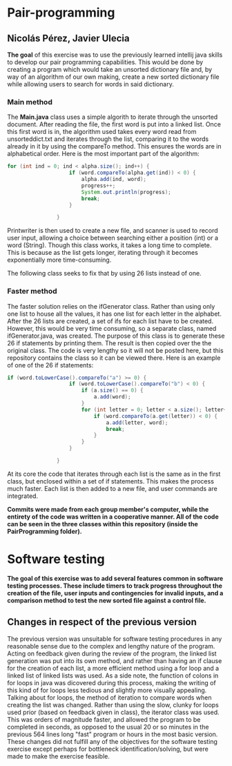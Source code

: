 # Pair-programming
## Nicolás Pérez, Javier Ulecia

**The goal** of this exercise was to use the previously learned intellij java skills to develop our pair programming capabilities. This would be done by creating a program which would take an unsorted dictionary file and, by way of an algorithm of our own making, create a new sorted dictionary file while allowing users to search for words in said dictionary.

### Main method
The **Main.java** class uses a simple algorith to iterate through the unsorted document. After reading the file, the first word is put into a linked list. Once this first word is in, the algorithm used takes every word read from unsorteddict.txt and iterates through the list, comparing it to the words already in it by using the compareTo method. This ensures the words are in alphabetical order. Here is the most important part of the algorithm:
```java
for (int ind = 0; ind < alpha.size(); ind++) {
                    if (word.compareTo(alpha.get(ind)) < 0) {
                        alpha.add(ind, word);
                        progress++;
                        System.out.println(progress);
                        break;
                    }

                }
```
Printwriter is then used to create a new file, and scanner is used to record user input, allowing a choice between searching either a position (int) or a word (String). Though this class works, it takes a long time to complete. This is because as the list gets longer, iterating through it becomes exponentially more time-consuming.

The following class seeks to fix that by using 26 lists instead of one.

### Faster method
The faster solution relies on the ifGenerator class. Rather than using only one list to house all the values, it has one list for each letter in the alphabet. After the 26 lists are created, a set of ifs for each list have to be created. However, this would be very time consuming, so a separate class, named ifGenerator.java, was created. The purpose of this class is to generate these 26 if statements by printing them. The result is then copied over the the original class. The code is very lengthy so it will not be posted here, but this repository contains the class so it can be viewed there. Here is an example of one of the 26 if statements:
```java
if (word.toLowerCase().compareTo("a") >= 0) {
                    if (word.toLowerCase().compareTo("b") < 0) {
                        if (a.size() == 0) {
                            a.add(word);
                        }
                        for (int letter = 0; letter < a.size(); letter++) {
                            if (word.compareTo(a.get(letter)) < 0) {
                                a.add(letter, word);
                                break;
                            }
                        }
                    }

                }
```
At its core the code that iterates through each list is the same as in the first class, but enclosed within a set of if statements. This makes the process much faster. Each list is then added to a new file, and user commands are integrated.

**Commits were made from each group member's computer, while the entirety of the code was written in a cooperative manner. All of the code can be seen in the three classes within this repository (inside the PairProgramming folder).**

# Software testing

**The goal of this exercise was to add several features common in software testing processes. These include timers to track progress throughout the creation of the file, user inputs and contingencies for invalid inputs, and a comparison method to test the new sorted file against a control file.**

## Changes in respect of the previous version
The previous version was unsuitable for software testing procedures in any reasonable sense due to the complex and lengthy nature of the program. Acting on feedback given during the review of the program, the linked list generation was put into its own method, and rather than having an if clause for the creation of each list, a more efficient method using a for loop and a linked list of linked lists was used. As a side note, the function of colons in for loops in java was dicovered during this process, making the writing of this kind of for loops less tedious and slightly more visually appealing. Talking about for loops, the method of iteration to compare words when creating the list was changed. Rather than using the slow, clunky for loops used prior (based on feedback given in class), the iterator class was used. This was orders of magnitude faster, and allowed the program to be completed in seconds, as opposed to the usual 20 or so minutes in the previous 564 lines long "fast" program or hours in the most basic version. These changes did not fulfill any of the objectives for the software testing exercise except perhaps for bottleneck identification/solving, but were made to make the exercise feasible.
